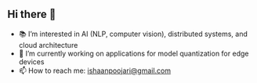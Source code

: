 ## Hi there 👋

- 📚 I’m interested in AI (NLP, computer vision), distributed systems, and cloud architecture
- 🔭 I’m currently working on applications for model quantization for edge devices
- 📫 How to reach me: ishaanpoojari@gmail.com
<!--
**IshaanPoojari2294/IshaanPoojari2294** is a ✨ _special_ ✨ repository because its `README.md` (this file) appears on your GitHub profile.

Here are some ideas to get you started:

- 🔭 I’m currently working on ...
- 🌱 I’m currently learning ...
- 👯 I’m looking to collaborate on ...
- 🤔 I’m looking for help with ...
- 💬 Ask me about ...
- 📫 How to reach me: ...
- 😄 Pronouns: ...
- ⚡ Fun fact: ...
-->

